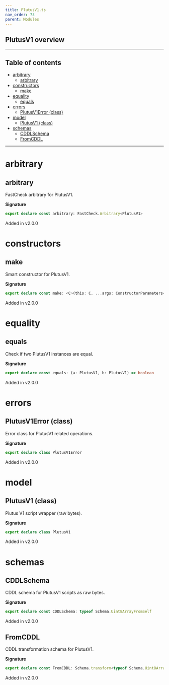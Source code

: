 ```yaml
---
title: PlutusV1.ts
nav_order: 73
parent: Modules
---
```


## PlutusV1 overview

---

<h2 class="text-delta">Table of contents</h2>

- [arbitrary](#arbitrary)
  - [arbitrary](#arbitrary-1)
- [constructors](#constructors)
  - [make](#make)
- [equality](#equality)
  - [equals](#equals)
- [errors](#errors)
  - [PlutusV1Error (class)](#plutusv1error-class)
- [model](#model)
  - [PlutusV1 (class)](#plutusv1-class)
- [schemas](#schemas)
  - [CDDLSchema](#cddlschema)
  - [FromCDDL](#fromcddl)

---

# arbitrary

## arbitrary

FastCheck arbitrary for PlutusV1.

**Signature**

```ts
export declare const arbitrary: FastCheck.Arbitrary<PlutusV1>
```

Added in v2.0.0

# constructors

## make

Smart constructor for PlutusV1.

**Signature**

```ts
export declare const make: <C>(this: C, ...args: ConstructorParameters<C>) => InstanceType<C>
```

Added in v2.0.0

# equality

## equals

Check if two PlutusV1 instances are equal.

**Signature**

```ts
export declare const equals: (a: PlutusV1, b: PlutusV1) => boolean
```

Added in v2.0.0

# errors

## PlutusV1Error (class)

Error class for PlutusV1 related operations.

**Signature**

```ts
export declare class PlutusV1Error
```

Added in v2.0.0

# model

## PlutusV1 (class)

Plutus V1 script wrapper (raw bytes).

**Signature**

```ts
export declare class PlutusV1
```

Added in v2.0.0

# schemas

## CDDLSchema

CDDL schema for PlutusV1 scripts as raw bytes.

**Signature**

```ts
export declare const CDDLSchema: typeof Schema.Uint8ArrayFromSelf
```

Added in v2.0.0

## FromCDDL

CDDL transformation schema for PlutusV1.

**Signature**

```ts
export declare const FromCDDL: Schema.transform<typeof Schema.Uint8ArrayFromSelf, typeof PlutusV1>
```

Added in v2.0.0
